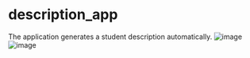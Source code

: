 # description_app
The application generates a student description automatically.
![image](https://github.com/BartoszGolebiowski21/description_app/assets/137924573/022d613a-a179-4578-8367-2876d33c9fcc)
![image](https://github.com/BartoszGolebiowski21/description_app/assets/137924573/ca755d1d-be61-4ca1-848f-6217109c773e)
